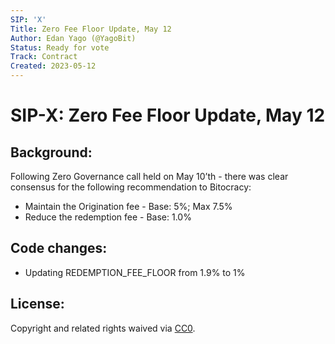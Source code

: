 ```yaml
---
SIP: 'X'
Title: Zero Fee Floor Update, May 12
Author: Edan Yago (@YagoBit)
Status: Ready for vote
Track: Contract
Created: 2023-05-12
---
```


# SIP-X: Zero Fee Floor Update, May 12

## Background:
Following Zero Governance call held on May 10’th  - there was clear consensus for the following recommendation to Bitocracy:

- Maintain the Origination fee - Base: 5%; Max 7.5%
- Reduce the redemption fee - Base: 1.0%

## Code changes:

- Updating REDEMPTION_FEE_FLOOR from 1.9% to 1% 

## License:
Copyright and related rights waived via [CC0](https://creativecommons.org/publicdomain/zero/1.0/).
